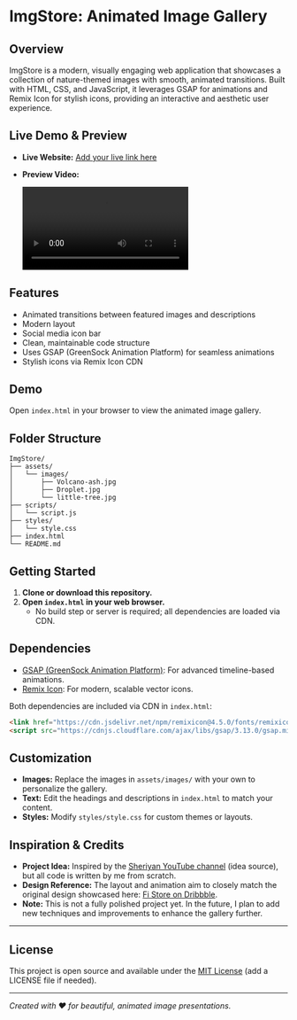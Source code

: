 # ImgStore: Animated Image Gallery

## Overview
ImgStore is a modern, visually engaging web application that showcases a collection of nature-themed images with smooth, animated transitions. Built with HTML, CSS, and JavaScript, it leverages GSAP for animations and Remix Icon for stylish icons, providing an interactive and aesthetic user experience.

## Live Demo & Preview
- **Live Website:** [Add your live link here](https://your-live-link.com)
- **Preview Video:**
  
  <video autoplay mute loop src="./assets/preview/ImgStore.mp4"></video>

## Features
- Animated transitions between featured images and descriptions
- Modern layout
- Social media icon bar
- Clean, maintainable code structure
- Uses GSAP (GreenSock Animation Platform) for seamless animations
- Stylish icons via Remix Icon CDN

## Demo
Open `index.html` in your browser to view the animated image gallery.

## Folder Structure
```
ImgStore/
├── assets/
│   └── images/
│       ├── Volcano-ash.jpg
│       ├── Droplet.jpg
│       └── little-tree.jpg
├── scripts/
│   └── script.js
├── styles/
│   └── style.css
├── index.html
└── README.md
```

## Getting Started
1. **Clone or download this repository.**
2. **Open `index.html` in your web browser.**
   - No build step or server is required; all dependencies are loaded via CDN.

## Dependencies
- [GSAP (GreenSock Animation Platform)](https://greensock.com/gsap/): For advanced timeline-based animations.
- [Remix Icon](https://remixicon.com/): For modern, scalable vector icons.

Both dependencies are included via CDN in `index.html`:
```html
<link href="https://cdn.jsdelivr.net/npm/remixicon@4.5.0/fonts/remixicon.css" rel="stylesheet" />
<script src="https://cdnjs.cloudflare.com/ajax/libs/gsap/3.13.0/gsap.min.js"></script>
```

## Customization
- **Images:** Replace the images in `assets/images/` with your own to personalize the gallery.
- **Text:** Edit the headings and descriptions in `index.html` to match your content.
- **Styles:** Modify `styles/style.css` for custom themes or layouts.


## Inspiration & Credits
- **Project Idea:** Inspired by the [Sheriyan YouTube channel](https://www.youtube.com/c/Sheriyan) (idea source), but all code is written by me from scratch.
- **Design Reference:** The layout and animation aim to closely match the original design showcased here: [Fi Store on Dribbble](https://dribbble.com/shots/4986428-Fi-Store).
- **Note:** This is not a fully polished project yet. In the future, I plan to add new techniques and improvements to enhance the gallery further.

---
## License
This project is open source and available under the [MIT License](LICENSE) (add a LICENSE file if needed).

---

*Created with ❤️ for beautiful, animated image presentations.* 